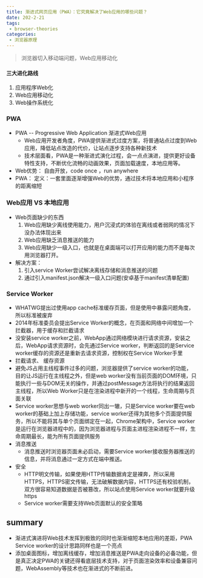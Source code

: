 ```yaml
---
title: 渐进式网页应用（PWA）：它究竟解决了Web应用的哪些问题？
date: 202-2-21
tags:
 - browser-theories
categories: 
 - 浏览器原理
---
```


> 浏览器切入移动端问题，Web应用移动化

#### 三大进化路线

1. 应用程序Web化
2. Web应用移动化
3. Web操作系统化

### PWA

- PWA -- Progressive Web Application 渐进式Web应用
  - Web应用开发者角度，PWA提供渐进式过度方案，将普通站点过度到Web应用，降低站点改造的代价，让站点逐步支持各种新技术
  - 技术层面看，PWA是一种渐进式演化过程，会一点点演进，提供更好设备特性支持，不断优化流畅的动画效果，页面加载速度，本地应用等。
- Web优势： 自由开放，code once ，run anywhere
- PWA： 定义：一套里面逐渐增强Web的优势，通过技术将本地应用和小程序的距离缩短

### Web应用 VS 本地应用

- Web页面缺少的东西
  1. Web应用缺少离线使用能力，用户沉浸式的体验在离线或者弱网的情况下没办法体现出来
  2. Web应用缺乏消息推送的能力
  3. Web应用缺少一级入口，也就是在桌面端可以打开应用的能力而不是每次用浏览器打开。
- 解决方案：
  1. 引入service Worker尝试解决离线存储和消息推送的问题
  2. 通过引入manifest.json解决一级入口问题(安卓基于manifest清单配置)

### Service Worker

- WHATWG提出过使用app cache标准缓存页面，但是使用中暴露问题角度，所以标准被废弃
- 2014年标准委员会提出Service Worker的概念，在页面和网络中间增加一个拦截器，用于缓存和拦截请求
- 没安装service worker之前，WebApp通过网络模块进行请求资源，安装之后，WebApp请求资源时，会先通过Service worker，判断返回的是Service worker缓存的资源还是重新去请求资源，控制权在Service Worker手里
- 拦截请求、 缓存资源
- 避免JS占用主线程事件过多的问题，浏览器提供了service worker的功能， 目的让JS运行在主线程之外，但是web worker没有当前页面的DOM环境，只能执行一些与DOM无关的操作，并通过postMessage方法将执行的结果返回主线程，所以Web Worker只是在渲染进程中新开的一个线程，生命周期与页面关联
- Service worker思想与web worker同出一辙，只是Service worker要在web worker的基础上加上存储功能，service worker还得为其他多个页面提供服务，所以不能将其与单个页面绑定在一起，Chrome架构中，Service worker是运行在浏览器进程中的，因为浏览器进程与页面主进程渲染进程不一样，生命周期最长，能为所有页面提供服务
- 消息推送
  - 消息推送时浏览器页面未必启动，需要Service worker接收服务器推送的信息，并将消息通过一定方式在端中推送。
- 安全
  - HTTP明文传输，如果使用HTTP传输数据肯定是裸奔，所以采用HTTPS，HTTPS密文传输，无法破解数据内容，HTTPS还有校验机制，双方很容易知道数据是否被篡改，所以站点使用Service worker就要升级https
  - Service worker需要支持Web页面默认的安全策略



## summary

- 渐进式演进将Web技术发挥到极致的同时也渐渐缩短本地应用的差距，PWA Service worker的设计思路同样也是一个亮点
- 添加桌面图标，增加离线缓存，增加消息推送是PWA走向设备的必备功能，但是真正决定PWA的关键还得看底层技术支持，对于页面渲染效率和设备兼容问题，WebAssembly等技术也在渐进式的不断前进。


